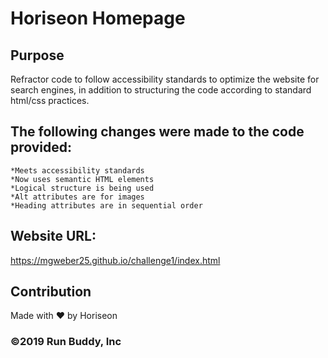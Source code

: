 # Horiseon Homepage

## Purpose
Refractor code to follow accessibility standards to optimize the website for search engines, in addition to structuring the code according to standard html/css practices.

## The following changes were made to the code provided:
    *Meets accessibility standards
    *Now uses semantic HTML elements
    *Logical structure is being used
    *Alt attributes are for images
    *Heading attributes are in sequential order

## Website URL:
https://mgweber25.github.io/challenge1/index.html

## Contribution
Made with ❤️ by Horiseon

### ©️2019 Run Buddy, Inc